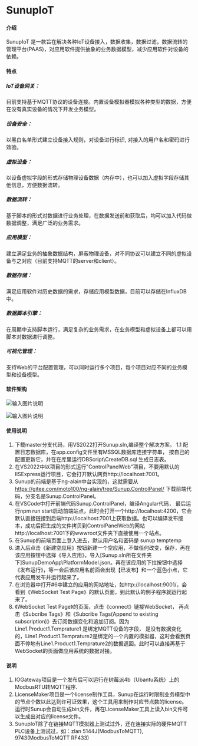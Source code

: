 # SunupIoT 

#### 介绍
SunupIoT 是一款旨在解决各种IoT设备接入，数据收集，数据过滤，数据流转的管理平台(PAAS)，对应用软件提供抽象的业务数据模型，减少应用软件对设备的依赖。

#### 特点

##### IoT设备网关：
目前支持基于MQTT协议的设备连接。内置设备模拟器模拟各种类型的数据，方便在没有真实设备的情况下开发业务模型。
##### 设备安全：
以黑白名单形式建立设备接入规则，对设备进行标识, 对接入的用户名和密码进行效验。
##### 虚拟设备：
以设备虚拟字段的形式存储物理设备数据（内存中），也可以加入虚拟字段存储其他信息，方便数据流转。
##### 数据流转：
基于脚本的形式对数据进行业务处理，在数据发送前和获取后，均可以加入代码做数据调整，满足广泛的业务需求。
##### 应用模型：
建立满足业务的抽象数据结构，屏蔽物理设备，对不同协议可以建立不同的虚拟设备与之对应（目前支持MQTT的server和client）。
##### 数据存储：
满足应用软件对历史数据的需求，存储应用模型数据，目前可以存储在InfluxDB中。
##### 数据脚本引擎：
在周期中支持脚本运行，满足复杂的业务需求，在业务模型和虚拟设备上都可以用脚本对数据进行调整。
##### 可视化管理：
支持Web的平台配置管理，可以同时运行多个项目，每个项目对应不同的业务模型和设备模型。


#### 软件架构
![输入图片说明](https://foruda.gitee.com/images/1691502019186504424/0376ff78_9270056.png "屏幕截图")

![输入图片说明](https://foruda.gitee.com/images/1691502031986207552/4e6d57cd_9270056.png "屏幕截图")



#### 使用说明

1.  下载master分支代码，用VS2022打开Sunup.sln,编译整个解决方案。
1.1     配置日志数据库，在app.config文件里有MSSQL数据库连接字符串， 按自己的配置更新它，并在在库里运行DBScript\CreateDB.sql 生成日志表。
2.  在VS2022中以项目的形式运行"ControlPanelWeb"项目，不要用默认的IISExpress运行项目，它会打开默认网页http://localhost:7001。
3.  Sunup的前端是基于ng-alain中台实现的，这就需要从 https://gitee.com/moto100/ng-alain/tree/Sunup.ControlPanel/ 下载前端代码，分支名是Sunup.ControlPanel。
4.  在VSCode中打开前端代码Sunup.ControlPanel，编译Angular代码， 最后运行npm run start启动前端站点，此时会打开一个http://localhost:4200，它会默认直接链接到后端http://localhost:7001上获取数据。也可以编译发布版本，成功后把生成的文件拷贝到ControlPanelWeb的网站http://localhost:7001下的wwwroot文件夹下直接使用一个站点。
5.  在Sunup的前端页面上登入进去，默认用户名和密码是 sunup temptemp
6.  进入后点击《新建空应用》按钮新建一个空应用，不做任何改变，保存，再在该应用按钮中选择《导入应用》，导入[Sunup.sln所在文件夹下]SunupDemoApp\PlatformModel.json。再在该应用的下拉按钮中选择《发布运行》，等一会后该应用名前面会出现【已发布】和一个蓝色小点，它代表应用发布并运行起来了。
7.  在浏览器中打开#6中建立的应用的网站地址，如http://localhost:9001/，会看到《WebSocket Test Page》的默认页面，到此默认的例子程序就运行起来了。
8.  《WebSocket Test Page》的页面，点击《connect》链接WebSocket， 再点击《Subcribe Tags》和《Subcribe Tags(Append to existing subscription)》去订阅数据变化和追加订阅。因为Line1.Product1.Temprature1 是绑定MQTT设备的字段， 是没有数据变化的，Line1.Product1.Temprature2是绑定的一个内置的模拟器，这时会看到页面不停地有Line1.Product1.Temprature2的数据返回。此时可以直接再基于WebSocket的页面做应用系统的数据对接。

#### 说明
1.  IOGateway项目是一个发布后可以运行在树莓派4b（Ubantu系统）上的ModbusRTU转MQTT程序.
2.  LicenseMaker项目是一个license制作工具，Sunup在运行时限制业务模型中的节点个数以此达到许可证效果，这个工具用来制作对应节点数的license。运行时Sunup会自动生成bin文件，再在LicenseMaker工具上读入bin文件可以生成出对应的license文件。
3.  SunupIoT除了在链接MQTT模拟器上测试过外，还在连接实际的硬件MQTT PLC设备上测试过，如：zlan 5144J(ModbusToMQTT), 9743(ModbusToMQTT RF433)